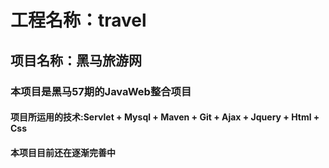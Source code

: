 # 工程名称：travel
## 项目名称：黑马旅游网
### 本项目是黑马57期的JavaWeb整合项目

#### 项目所运用的技术:Servlet + Mysql + Maven + Git + Ajax + Jquery + Html + Css

#### 本项目目前还在逐渐完善中
